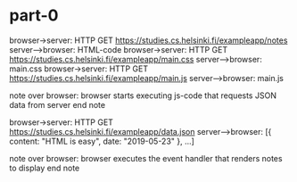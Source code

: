 # part-0
browser->server: HTTP GET https://studies.cs.helsinki.fi/exampleapp/notes
server-->browser: HTML-code
browser->server: HTTP GET https://studies.cs.helsinki.fi/exampleapp/main.css
server-->browser: main.css
browser->server: HTTP GET https://studies.cs.helsinki.fi/exampleapp/main.js
server-->browser: main.js

note over browser:
browser starts executing js-code
that requests JSON data from server 
end note

browser->server: HTTP GET https://studies.cs.helsinki.fi/exampleapp/data.json
server-->browser: [{ content: "HTML is easy", date: "2019-05-23" }, ...]

note over browser:
browser executes the event handler
that renders notes to display
end note